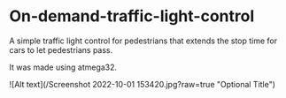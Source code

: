 # On-demand-traffic-light-control
A simple traffic light control for pedestrians that extends the stop time for cars to let pedestrians pass.

It was made using atmega32.

![Alt text](/Screenshot 2022-10-01 153420.jpg?raw=true "Optional Title")
